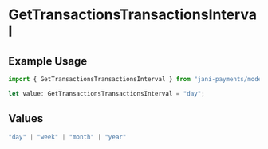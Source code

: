# GetTransactionsTransactionsInterval

## Example Usage

```typescript
import { GetTransactionsTransactionsInterval } from "jani-payments/models/operations";

let value: GetTransactionsTransactionsInterval = "day";
```

## Values

```typescript
"day" | "week" | "month" | "year"
```